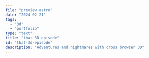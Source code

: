 ```yaml
---
file: "preview.astro"
date: "2024-02-21"
tags:
  - "3d"
  - "portfolio"
type: "text"
title: "that 3D episode"
id: "that-3d-episode"
description: "Adventures and nightmares with cross browser 3D"
---
```

